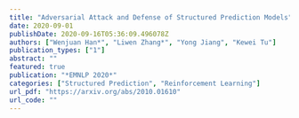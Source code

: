 ```yaml
---
title: "Adversarial Attack and Defense of Structured Prediction Models"
date: 2020-09-01
publishDate: 2020-09-16T05:36:09.496078Z
authors: ["Wenjuan Han*", "Liwen Zhang*", "Yong Jiang", "Kewei Tu"]
publication_types: ["1"]
abstract: ""
featured: true
publication: "*EMNLP 2020*"
categories: ["Structured Prediction", "Reinforcement Learning"]
url_pdf: "https://arxiv.org/abs/2010.01610"
url_code: ""
---
```


